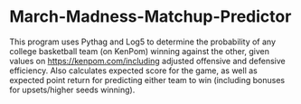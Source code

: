# March-Madness-Matchup-Predictor
This program uses Pythag and Log5 to determine the probability of any college basketball team (on KenPom) winning against the other, given values on https://kenpom.com/including adjusted offensive and defensive efficiency. Also calculates expected score for the game, as well as expected point return for predicting either team to win (including bonuses for upsets/higher seeds winning).